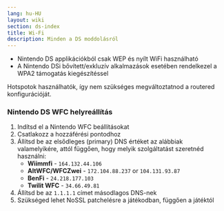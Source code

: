 ```yaml
---
lang: hu-HU
layout: wiki
section: ds-index
title: Wi-Fi
description: Minden a DS moddolásról
---
```


- Nintendo DS applikációkból csak WEP és nyílt WiFi használható
- A Nintendo DSi bővített/exkluzív alkalmazások esetében rendelkezel a WPA2 támogatás kiegészítéssel

Hotspotok használhatók, így nem szükséges megváltoztatnod a routered konfigurációját.

### Nintendo DS WFC helyreállítás

1. Indítsd el a Nintendo WFC beállításokat
1. Csatlakozz a hozzáférési pontodhoz
1. Állítsd be az elsődleges (primary) DNS értéket az alábbiak valamelyikére, attól függően, hogy melyik szolgáltatást szeretnéd használni:
   - **Wiimmfi** - `164.132.44.106`
   - **AltWFC/WFCZwei** - `172.104.88.237` or `104.131.93.87`
   - **BenFi** - `24.218.177.103`
   - **Twilit WFC** - `34.66.49.81`
1. Állítsd be az `1.1.1.1` címet másodlagos DNS-nek
1. Szükséged lehet NoSSL patchelésre a játékodban, függően a játéktól
